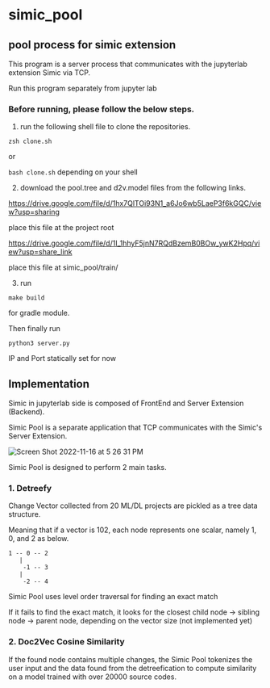 # simic_pool
## pool process for simic extension

This program is a server process that communicates with the jupyterlab extension Simic via TCP.

Run this program separately from jupyter lab

### Before running, please follow the below steps.

1. run the following shell file to clone the repositories.

  `zsh clone.sh`

  or

  `bash clone.sh` depending on your shell

2. download the pool.tree and d2v.model files from the following links.

https://drive.google.com/file/d/1hx7QlTOi93N1_a6Jo6wb5LaeP3f6kGQC/view?usp=sharing

place this file at the project root

https://drive.google.com/file/d/1I_1hhyF5jnN7RQdBzemB0BOw_ywK2Hpq/view?usp=share_link

place this file at simic_pool/train/


3. run

`make build`

for gradle module.

Then finally run

`python3 server.py`

IP and Port statically set for now

## Implementation

Simic in jupyterlab side is composed of FrontEnd and Server Extension (Backend).

Simic Pool is a separate application that TCP communicates with the Simic's Server Extension.

![Screen Shot 2022-11-16 at 5 26 31 PM](https://user-images.githubusercontent.com/83571012/202127805-471d0f80-9c90-4c4a-b1a9-742a5afb706e.png)

Simic Pool is designed to perform 2 main tasks.

### 1. Detreefy

Change Vector collected from 20 ML/DL projects are pickled as a tree data structure.

Meaning that if a vector is 102, each node represents one scalar, namely 1, 0, and 2 as below.
```
1 -- 0 -- 2
   |
    -1 -- 3
   |
    -2 -- 4
```
Simic Pool uses level order traversal for finding an exact match

If it fails to find the exact match, it looks for the closest child node -> sibling node -> parent node, depending on the vector size (not implemented yet)

### 2. Doc2Vec Cosine Similarity

If the found node contains multiple changes, the Simic Pool tokenizes the user input and the data found from the detreefication to compute similarity on a model trained with over 20000 source codes.
